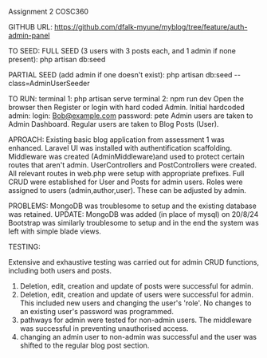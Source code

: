 Assignment 2 COSC360

GITHUB URL:
https://github.com/dfalk-myune/myblog/tree/feature/auth-admin-panel

TO SEED:
FULL SEED (3 users with 3 posts each, and 1 admin if none present):
php artisan db:seed

PARTIAL SEED (add admin if one doesn't exist):
php artisan db:seed --class=AdminUserSeeder



TO RUN:
terminal 1: php artisan serve
terminal 2: npm run dev
Open the browser then Register or login with hard coded Admin.
Initial hardcoded admin:
 login: Bob@example.com
 password: pete
Admin users are taken to Admin Dashboard.
Regular users are taken to Blog Posts (User).


APROACH: 
Existing basic blog application from assessment 1 was enhanced.
Laravel UI was installed with authentification scaffolding.
Middleware was created (AdminMiddleware)and used to protect certain 
routes that aren't admin.
UserControllers and PostControllers were created.
All relevant routes in web.php were setup with appropriate prefixes.
Full CRUD were established for User and Posts for admin users.
Roles were assigned to users (admin,author,user). These can be adjusted 
by admin. 


PROBLEMS:
MongoDB was troublesome to setup and the existing database was retained.
UPDATE: MongoDB was added (in place of mysql) on 20/8/24
Bootstrap was similarly troublesome to setup and in the end the system
was left with simple blade views.

TESTING:

Extensive and exhaustive testing was carried out for admin CRUD functions,
including both users and posts.

1) Deletion, edit, creation and update of posts were successful for admin.
2) Deletion, edit, creation and update of users were successful for admin.
This included new users and changing the user's 'role'.
No changes to an existing user's password was programmed.
3) pathways for admin were tested for non-admin users. The middleware was 
successful in preventing unauthorised access.
4) changing an admin user to non-admin was successful and the user was 
shifted to the regular blog post section.

